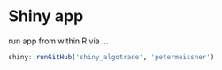 # Shiny app 

run app from within R via ... 
```r
shiny::runGitHub('shiny_algotrade', 'petermeissner')
```
